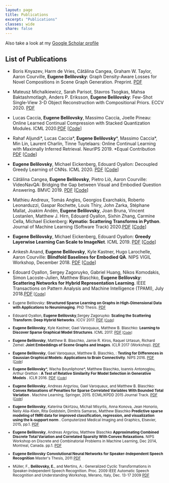 ```yaml
---
layout: page
title: Publications
excerpt: "Publications"
classes: wide
share: false
---
```




Also take a look at my [Google Scholar profile](https://scholar.google.com/citations?user=CffJDoEAAAAJ&hl=en)

## List of Publications



* Boris Knyazev, Harm de Vries, Cătălina Cangea, Graham W. Taylor, Aaron Courville, **Eugene Belilovsky**: Graph Density-Aware Losses for Novel Compositions in Scene Graph Generation. Preprint. [PDF](https://arxiv.org/abs/2005.08230)

* Mateusz Michalkiewicz, Sarah Parisot, Stavros Tsogkas, Mahsa Baktashmotlagh, Anders P. Eriksson, **Eugene Belilovsky**:
Few-Shot Single-View 3-D Object Reconstruction with Compositional Priors. ECCV 2020. [PDF](https://arxiv.org/pdf/2004.06302.pdf) 

* Lucas Caccia, **Eugene Belilovsky**, Massimo Caccia, Joelle Pineau: Online Learned Continual Compression with Stacked Quantization Modules. ICML 2020.[PDF](https://arxiv.org/pdf/1911.08019.pdf) [[Code](https://github.com/pclucas14/stacked-quantized-modules)]

* Rahaf Aljundi\*, Lucas Caccia\*, **Eugene Belilovsky**\*, Massimo Caccia\*, Min Lin, Laurent Charlin, Tinne Tuytelaars: Online Continual Learning with Maximally Inferred Retrieval.  NeurIPS 2019. \*Equal Contribution [PDF](https://arxiv.org/abs/1908.04742) [[Code](https://github.com/optimass/Maximally_Interfered_Retrieval)]

* **Eugene Belilovsky**, Michael Eickenberg, Edouard Oyallon: Decoupled Greedy Learning of CNNs. ICML 2020. [PDF](https://arxiv.org/abs/1901.08164) [[Code](https://github.com/eugenium/DGL)]

* Cătălina Cangea, **Eugene Belilovsky**, Pietro Liò, Aaron Courville: VideoNavQA: Bridging the Gap between Visual and Embodied Question Answering. BMVC 2019.  [PDF](https://arxiv.org/abs/1908.04950) [[Code](https://github.com/catalina17/VideoNavQA)]

* Mathieu Andreux, Tomás Angles, Georgios Exarchakis, Roberto Leonarduzzi, Gaspar Rochette, Louis Thiry, John Zarka, Stéphane Mallat, Joakim Andén, **Eugene Belilovsky**, Joan Bruna, Vincent Lostanlen, Matthew J. Hirn, Edouard Oyallon, Sixhin Zhang, Carmine Cella, Michael Eickenberg: **Kymatio: Scattering Transforms in Python**.  Journal of Machine Learning (Software Track) 2020.[PDF](https://arxiv.org/pdf/1812.11214.pdf) [[Code](https://www.kymat.io/)]

* **Eugene Belilovsky**, Michael Eickenberg, Edouard Oyallon: **Greedy Layerwise Learning Can Scale to ImageNet**.  ICML 2019. [PDF](https://arxiv.org/pdf/1812.11446.pdf) [[Code](https://github.com/eugenium/layerCNN)]

* Ankesh Anand, **Eugene Belilovsky**, Kyle Kastner, Hugo Larochelle, Aaron Courville: **Blindfold Baselines for Embodied QA**. NIPS VIGIL Workshop, December 2018. [PDF](https://arxiv.org/pdf/1811.05013.pdf) [[Code](https://github.com/ankeshanand/blindfold-baselines-eqa)]

* Edouard Oyallon, Sergey Zagoruyko, Gabriel Huang, Nikos Komodakis, Simon Lacoste-Julien, Matthew Blaschko, **Eugene Belilovsky**: **Scattering Networks for Hybrid Representation Learning**. IEEE Transactions on Pattern Analysis and Machine Intelligence (TPAMI), July 2018.[PDF](https://hal.inria.fr/hal-01837587/document)<small> [[Code](https://github.com/edouardoyallon/scalingscattering)]

* Eugene Belilovsky: **Structured Sparse Learning on Graphs in High-Dimensional Data with Applications to Neuroimaging**. PhD Thesis. [PDF](Papers/Thesis_Manuscript__Leuven_.pdf)

* Edouard Oyallon, **Eugene Belilovsky**,Sergey Zagoruyko: **Scaling the Scattering Transform: Deep Hybrid Networks**. ICCV 2017. <i class="fa fa-file-pdf-o"></i> [PDF](https://arxiv.org/pdf/1703.08961.pdf)<small> [[Code](https://github.com/edouardoyallon/scalingscattering)]</small>

* **Eugene Belilovsky**, Kyle Kastner, Gael Varoquaux, Matthew B. Blaschko: **Learning to Discover Sparse Graphical Model Structures**. ICML 2017. <i class="fa fa-file-pdf-o"></i> [PDF](https://arxiv.org/pdf/1605.06359.pdf)<small> [[Code](https://github.com/eugenium/LearnGraphDiscovery)]</small>

* **Eugene Belilovsky**, Matthew B. Blaschko, Jamie R. Kiros, Raquel Urtasun, Richard Zemel: **Joint Embeddings of Scene Graphs and Images**. ICLR 2017 (Workshop). <i class="fa fa-file-pdf-o"></i> [PDF](https://openreview.net/pdf?id=BkyScySKl)

* **Eugene Belilovsky**, Gael Varoquaux, Matthew B. Blaschko, : **Testing for Differences in Gaussian Graphical Models: Applications to Brain Connectivity**. NIPS 2016. <i class="fa fa-file-pdf-o"></i> [PDF](https://arxiv.org/pdf/1512.08643.pdf)<small> [[Code](https://github.com/eugenium/EdgeDifferenceTest)]</small>

* **Eugene Belilovsky**\*, Wacha Bounliphone\*, Matthew Blaschko, Ioannis Antonoglou, Arthur Gretton : **A Test of Relative Similarity For Model Selection in Generative Models** . ICLR 2016. <i class="fa fa-file-pdf-o"></i> [PDF](http://arxiv.org/pdf/1511.04581.pdf) <small>[[Code](https://github.com/eugenium/MMD)]</small>

* **Eugene Belilovsky**, Andreas Argyriou, Gael Varoquaux, and Matthew B. Blaschko: **Convex Relaxations of Penalties for Sparse Correlated Variables With Bounded Total Variation** . Machine Learning, Springer, 2015. ECML/KPDD 2015 Journal Track. <i class="fa fa-file-pdf-o"></i> [PDF](Papers/ConvexECML2015.pdf) <small>[[Code](https://github.com/eugenium/StructuredSparsityRegularization)]</small>

* **Eugene Belilovsky**, Katerina Gkirtzou, Michail Misyrlis, Anna Konova, Jean Honorio, Nelly Alia-Klein, Rita Goldstein, Dimitris Samaras, Matthew Blaschko **Predictive sparse modeling of fMRI data for improved classification, regression, and visualization using the k-support norm** . Computerized Medical Imaging and Graphics, Elsevier, 2015, pp.1.<i class="fa fa-file-pdf-o"></i> [PDF](http://people.csail.mit.edu/jhonorio/ksupport_cmig15.pdf)

* **Eugene Belilovsky**, Andreas Argyriou, Matthew Blaschko **Approximating Combined Discrete Total Variation and Correlated Sparsity With Convex Relaxations**. NIPS Workshop on Discrete and Combinatorial Problems in Machine Learning, Dec 2014, Montreal, Canada. pp.1.<i class="fa fa-file-pdf-o"></i> [PDF](discml.cc)

* **Eugene Belilovsky** **Convolutional Neural Networks for Speaker-Independent Speech Recognition** Master's Thesis, 2011<i class="fa fa-file-pdf-o"></i> [PDF](Papers/ConvSpeechMasters.pdf)

* Müller, F., **Belilovsky, E.**, and Mertins, A.: Generalized Cyclic Transformations in Speaker-Independent Speech Recognition.	Proc. 2009 IEEE Automatic Speech Recognition and Understanding Workshop, Merano, Italy, Dec. 13-17 2009<i class="fa fa-file-pdf-o"></i> [PDF](https://www.isip.uni-luebeck.de/fileadmin/uploads/tx_wapublications/AS090112.pdf)
